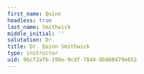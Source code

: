 ```yaml
---
first_name: Quinn
headless: true
last_name: Smithwick
middle_initial: ''
salutation: Dr.
title: Dr. Quinn Smithwick
type: instructor
uid: 96cf2afb-190e-9cdf-7844-8b080479e652
---
```

